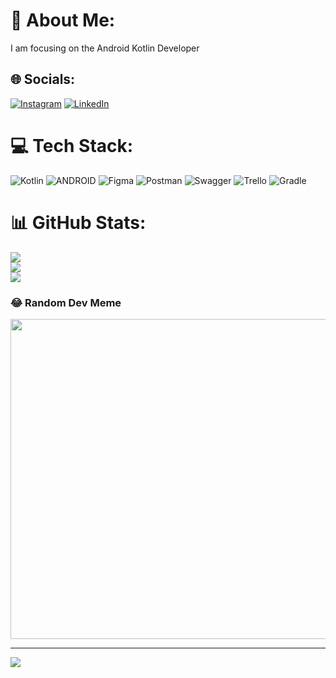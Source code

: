 # 💫 About Me:
I am focusing on the Android Kotlin Developer


## 🌐 Socials:
[![Instagram](https://img.shields.io/badge/Instagram-%23E4405F.svg?logo=Instagram&logoColor=white)](https://instagram.com/imnuelllll) [![LinkedIn](https://img.shields.io/badge/LinkedIn-%230077B5.svg?logo=linkedin&logoColor=white)](https://linkedin.com/in/imanuelromuty) 

# 💻 Tech Stack:
![Kotlin](https://img.shields.io/badge/kotlin-%230095D5.svg?style=for-the-badge&logo=kotlin&logoColor=white) ![ANDROID](https://img.shields.io/badge/android-%2320232a.svg?style=for-the-badge&logo=android&logoColor=%a4c639) 	![Figma](https://img.shields.io/badge/figma-%23F24E1E.svg?style=for-the-badge&logo=figma&logoColor=white) ![Postman](https://img.shields.io/badge/Postman-FF6C37?style=for-the-badge&logo=postman&logoColor=white) ![Swagger](https://img.shields.io/badge/-Swagger-%23Clojure?style=for-the-badge&logo=swagger&logoColor=white) ![Trello](https://img.shields.io/badge/Trello-%23026AA7.svg?style=for-the-badge&logo=Trello&logoColor=white) ![Gradle](https://img.shields.io/badge/Gradle-02303A.svg?style=for-the-badge&logo=Gradle&logoColor=white)
# 📊 GitHub Stats:
![](https://github-readme-stats.vercel.app/api?username=imanuelromuty&theme=blueberry&hide_border=false&include_all_commits=true&count_private=true)<br/>
![](https://github-readme-streak-stats.herokuapp.com/?user=imanuelromuty&theme=blueberry&hide_border=false)<br/>
![](https://github-readme-stats.vercel.app/api/top-langs/?username=imanuelromuty&theme=blueberry&hide_border=false&include_all_commits=true&count_private=true&layout=compact)

### 😂 Random Dev Meme
<img src="https://rm.up.railway.app/" width="512px"/>

---
[![](https://visitcount.itsvg.in/api?id=imanuelromuty&icon=0&color=0)](https://visitcount.itsvg.in)

<!-- Proudly created with GPRM ( https://gprm.itsvg.in ) -->
